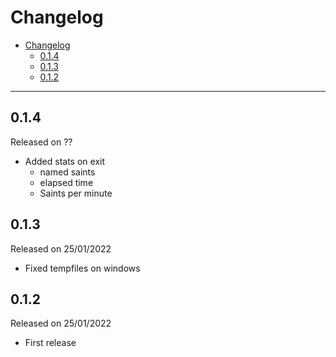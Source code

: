 # Changelog

- [Changelog](#changelog)
  - [0.1.4](#014)
  - [0.1.3](#013)
  - [0.1.2](#012)

---

## 0.1.4

Released on ??

- Added stats on exit
  - named saints
  - elapsed time
  - Saints per minute

## 0.1.3

Released on 25/01/2022

- Fixed tempfiles on windows

## 0.1.2

Released on 25/01/2022

- First release
